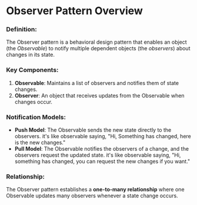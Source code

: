 # Observer Pattern Overview

### Definition:
The Observer pattern is a behavioral design pattern that enables an object (the *Observable*) to notify multiple dependent objects (the *observers*) about changes in its state.

### Key Components:
1. **Observable**: Maintains a list of observers and notifies them of state changes.
2. **Observer**: An object that receives updates from the Observable when changes occur.

### Notification Models:
- **Push Model**: The Observable sends the new state directly to the observers. it's like observable saying, "Hi, Something has changed, here is the new changes."
- **Pull Model**: The Observable notifies the observers of a change, and the observers request the updated state. it's like observable saying, "Hi, something has changed, you can request the new changes if you want."

### Relationship:
The Observer pattern establishes a **one-to-many relationship** where one Observable updates many observers whenever a state change occurs.